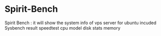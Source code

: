 # Spirit-Bench
Spirit Bench : it will show the system info of vps server for ubuntu 
incuded
Sysbench result
speedtest
cpu model
disk stats
memory 
